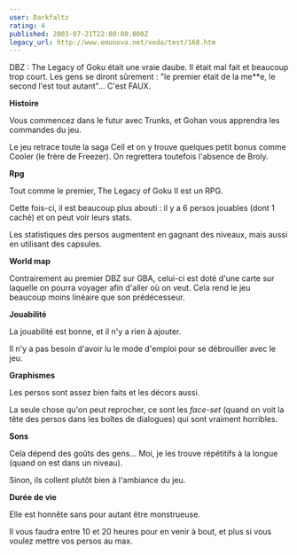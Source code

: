 ```yaml
---
user: Darkfaltz
rating: 4
published: 2003-07-21T22:00:00.000Z
legacy_url: http://www.emunova.net/veda/test/168.htm
---
```

DBZ : The Legacy of Goku était une vraie daube. Il était mal fait et beaucoup trop court. Les gens se diront sûrement : "le premier était de la me\*\*e, le second l'est tout autant"... C'est FAUX.  

  

**Histoire**  

Vous commencez dans le futur avec Trunks, et Gohan vous apprendra les commandes du jeu.  

Le jeu retrace toute la saga Cell et on y trouve quelques petit bonus comme Cooler (le frère de Freezer). On regrettera toutefois l'absence de Broly.  

  

**Rpg**  

Tout comme le premier, The Legacy of Goku II est un RPG.  

Cette fois-ci, il est beaucoup plus abouti : il y a 6 persos jouables (dont 1 caché) et on peut voir leurs stats.  

Les statistiques des persos augmentent en gagnant des niveaux, mais aussi en utilisant des capsules.  

  

**World map**  

Contrairement au premier DBZ sur GBA, celui-ci est doté d'une carte sur laquelle on pourra voyager afin d'aller où on veut. Cela rend le jeu beaucoup moins linéaire que son prédécesseur.  

  

**Jouabilité**  

La jouabilité est bonne, et il n'y a rien à ajouter.  

Il n'y a pas besoin d'avoir lu le mode d'emploi pour se débrouiller avec le jeu.  

  

**Graphismes**  

Les persos sont assez bien faits et les décors aussi.  

La seule chose qu'on peut reprocher, ce sont les _face-set_ (quand on voit la tête des persos dans les boîtes de dialogues) qui sont vraiment horribles.  

  

**Sons**  

Cela dépend des goûts des gens... Moi, je les trouve répétitifs à la longue (quand on est dans un niveau).  

Sinon, ils collent plutôt bien à l'ambiance du jeu.  

  

**Durée de vie**  

Elle est honnête sans pour autant être monstrueuse.  

Il vous faudra entre 10 et 20 heures pour en venir à bout, et plus si vous voulez mettre vos persos au max.